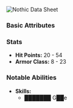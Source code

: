 ![](https://5etools-mirror-1.github.io/img/MM/Nothic.png "Nothic Data Sheet")
### Basic Attributes
### Stats
- **Hit Points:** 20 - 54
- **Armor Class:** 8 - 23
### Notable Abilities
- **Skills:**
    - ███████ G██e